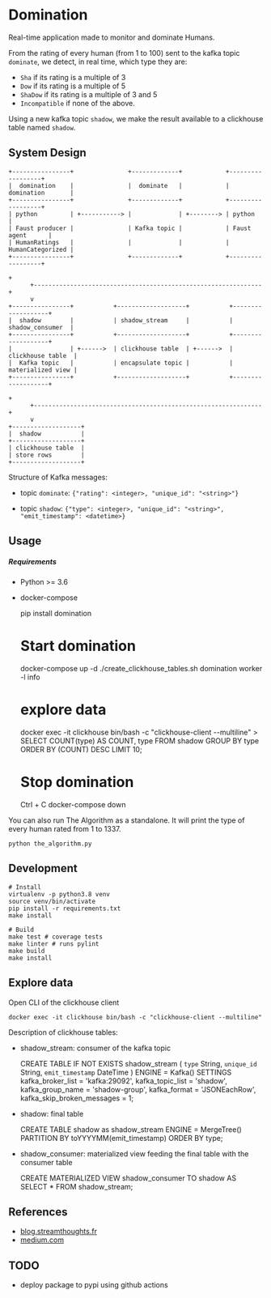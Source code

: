 Domination
==========

Real-time application made to monitor and dominate Humans.

From the rating of every human (from 1 to 100) sent to the kafka topic `dominate`,
 we detect, in real time, which type they are:
 - `Sha` if its rating is a multiple of 3
 - `Dow` if its rating is a multiple of 5
 - `ShaDow` if its rating is a multiple of 3 and 5
 - `Incompatible` if none of the above.
 
Using a new kafka topic `shadow`, we make the result available to a clickhouse 
table named `shadow`.


## System Design
    
    +----------------+               +-------------+            +------------------+
    |  domination    |               |  dominate   |            | domination       |
    +----------------+               +-------------+            +------------------+
    | python         | +-----------> |             | +--------> | python           |
    | Faust producer |               | Kafka topic |            | Faust agent      |
    | HumanRatings   |               |             |            | HumanCategorized |
    +----------------+               +-------------+            +------------------+
                                                                          +
          +---------------------------------------------------------------+
          v
    +----------------+           +-------------------+           +-------------------+
    |  shadow        |           | shadow_stream     |           |  shadow_consumer  |
    +----------------+           +-------------------+           +-------------------+
    |                | +------>  | clickhouse table  | +------>  | clickhouse table  |
    |  Kafka topic   |           | encapsulate topic |           | materialized view |
    +----------------+           +-------------------+           +-------------------+
                                                                          +
          +---------------------------------------------------------------+
          v
    +-------------------+
    |  shadow           |
    +-------------------+
    | clickhouse table  |
    | store rows        |
    +-------------------+


Structure of Kafka messages:
- topic `dominate`:
    `{"rating": <integer>, "unique_id": "<string>"}`


- topic `shadow`:
    `{"type": <integer>, "unique_id": "<string>", "emit_timestamp": <datetime>}`

## Usage

##### Requirements

- Python >= 3.6
- docker-compose


    pip install domination
    
    # Start domination
    docker-compose up -d
    ./create_clickhouse_tables.sh
    domination worker -l info
    
    # explore data
    docker exec -it clickhouse bin/bash -c "clickhouse-client --multiline"
       > SELECT COUNT(type) AS COUNT, type FROM shadow 
         GROUP BY type ORDER BY (COUNT) DESC LIMIT 10;
    
    # Stop domination
    Ctrl + C
    docker-compose down
    

You can also run The Algorithm as a standalone. It will print the type 
of every human rated from 1 to 1337.

    python the_algorithm.py 
    
## Development

    # Install
    virtualenv -p python3.8 venv
    source venv/bin/activate
    pip install -r requirements.txt
    make install
    
    # Build
    make test # coverage tests
    make linter # runs pylint
    make build
    make install

## Explore data

Open CLI of the clickhouse client

    docker exec -it clickhouse bin/bash -c "clickhouse-client --multiline"


Description of clickhouse tables:
- shadow_stream: consumer of the kafka topic


    CREATE TABLE IF NOT EXISTS shadow_stream
    (
        `type` String,
        `unique_id` String,
        `emit_timestamp` DateTime
    ) ENGINE = Kafka()
      SETTINGS
        kafka_broker_list = 'kafka:29092',
        kafka_topic_list = 'shadow',
        kafka_group_name = 'shadow-group',
        kafka_format = 'JSONEachRow',
        kafka_skip_broken_messages = 1;
    
- shadow: final table


    CREATE TABLE shadow as shadow_stream
    ENGINE = MergeTree()
    PARTITION BY toYYYYMM(emit_timestamp)
    ORDER BY type;


- shadow_consumer: materialized view feeding the final table with the consumer table


    CREATE MATERIALIZED VIEW shadow_consumer 
    TO shadow
    AS SELECT * FROM shadow_stream;
    
## References
- [blog.streamthoughts.fr](https://blog.streamthoughts.fr/2020/06/creer-une-plateforme-analytique-temps-reel-avec-kafka-ksqldb-et-clickhouse/)
- [medium.com](https://medium.com/big-data-engineering/hello-kafka-world-the-complete-guide-to-kafka-with-docker-and-python-f788e2588cfc)

## TODO
 - deploy package to pypi using github actions
